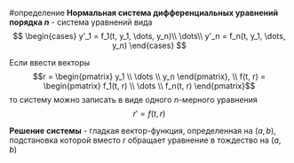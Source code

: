 #определение 
**Нормальная система дифференциальных уравнений порядка $n$** - система уравнений вида
$$
\begin{cases}
	y'_1 = f_1(t, y_1, \dots, y_n)\\
	\dots\\
	y'_n = f_n(t, y_1, \dots, y_n)
\end{cases}
$$

Если ввести векторы
$$r = \begin{pmatrix} y_1 \\ \dots \\ y_n \end{pmatrix}, \\ f(t, r) = \begin{pmatrix} f_1(t, r) \\ \dots \\ f_n(t, r) \end{pmatrix}$$
то систему можно записать в виде одного $n$-мерного уравнения
$$r' = f(t, r)$$

**Решение системы** - гладкая вектор-функция, определенная на $(a, b)$, подстановка которой вместо $r$ обращает уравнение в тождество на $(a, b)$
